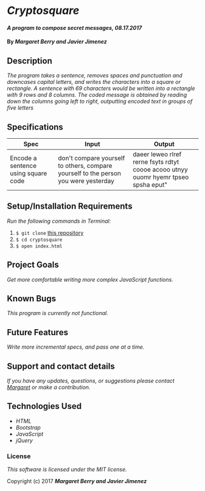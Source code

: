 # _Cryptosquare_

#### _A program to compose secret messages, 08.17.2017_

#### By _**Margaret Berry and Javier Jimenez**_

## Description
_The program takes a sentence, removes spaces and punctuation and downcases capital letters, and writes the characters into a square or rectangle. A sentence with 69 characters would be written into a rectangle with 9 rows and 8 columns. The coded message is obtained by reading down the columns going left to right, outputting encoded text in groups of five letters_

## Specifications
| Spec              | Input | Output |
|-------------------|-------|--------|
| Encode a sentence using square code    | don't compare yourself to others, compare yourself to the person you were yesterday     | daeer leweo rlref rerne fsyts rdtyt coooe acooo utnyy ouomr hyemr tpseo spsha eput"      |

## Setup/Installation Requirements
_Run the following commands in Terminal:_

1. `$ git clone` [this repository](https://github.com/codemargaret/cryptosquare.git)
2. `$ cd cryptosquare`
3. `$ open index.html`

## Project Goals
_Get more comfortable writing more complex JavaScript functions._

## Known Bugs
_This program is currently not functional._

## Future Features
_Write more incremental specs, and pass one at a time._

## Support and contact details
_If you have any updates, questions, or suggestions please contact [Margaret] or make a contribution._

[Margaret]: mailto:codeberry1@gmail.com

## Technologies Used
* _HTML_
* _Bootstrap_
* _JavaScript_
* _jQuery_

### License
*This software is licensed under the MIT license.*

Copyright (c) 2017 **_Margaret Berry and Javier Jimenez_**
